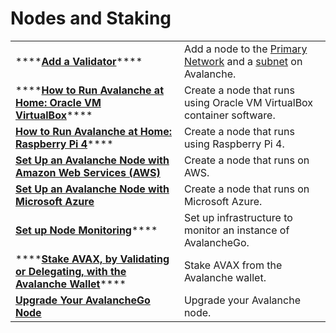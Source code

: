 # Nodes and Staking

|  |  |
| :--- | :--- |
| \*\*\*\*[**Add a Validator**](add-a-validator.md)\*\*\*\* | Add a node to the [Primary Network](https://docs.avax.network/learn/platform-overview) and a [subnet](https://docs.avax.network/learn/platform-overview#subnets) on Avalanche. |
| \*\*\*\*[**How to Run Avalanche at Home: Oracle VM VirtualBox**](https://www.youtube.com/watch?v=7Tx1iKg-jL0)\*\*\*\* | Create a node that runs using Oracle VM VirtualBox container software. |
| [**How to Run Avalanche at Home: Raspberry Pi 4**](https://www.youtube.com/watch?v=jlur1nef4-E)\*\*\*\* | Create a node that runs using Raspberry Pi 4. |
| [**Set Up an Avalanche Node with Amazon Web Services \(AWS\)**](https://docs.avax.network/build/tutorials/nodes-and-staking/setting-up-an-avalanche-node-with-amazon-web-services-aws)**​** | Create a node that runs on AWS. |
| [**Set Up an Avalanche Node with Microsoft Azure**](https://docs.avax.network/build/tutorials/platform/set-up-an-avalanche-node-with-microsoft-azure)**​** | Create a node that runs on Microsoft Azure. |
| [**Set up Node Monitoring**](setting-up-node-monitoring.md)\*\*\*\* | Set up infrastructure to monitor an instance of AvalancheGo. |
| \*\*\*\*[**Stake AVAX, by Validating or Delegating, with the Avalanche Wallet**](staking-avax-by-validating-or-delegating-with-the-avalanche-wallet.md)\*\*\*\* | Stake AVAX from the Avalanche wallet. |
| **​**[**Upgrade Your AvalancheGo Node**](https://docs.avax.network/build/tutorials/nodes-and-staking/upgrade-your-avalanchego-node)**​** | Upgrade your Avalanche node. |

